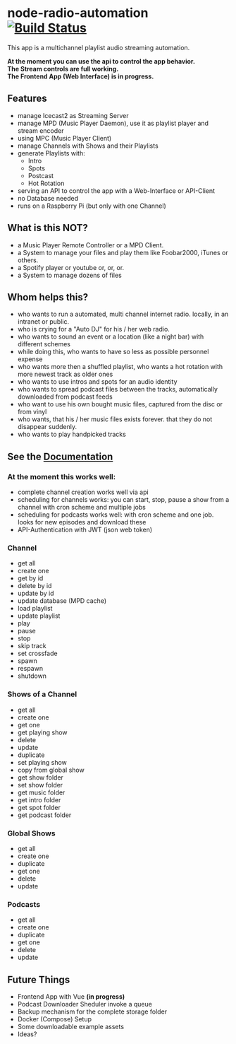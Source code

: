 # node-radio-automation [![Build Status](https://travis-ci.org/seekwhencer/node-radio-automation.svg?branch=master)](https://travis-ci.org/seekwhencer/node-radio-automation)

This app is a multichannel playlist audio streaming automation. 
 
**At the moment you can use the api to control the app behavior.  
The Stream controls are full working.  
The Frontend App (Web Interface) is in progress.**

## Features

- manage Icecast2 as Streaming Server
- manage MPD (Music Player Daemon), use it as playlist player and stream encoder
- using MPC (Music Player Client) 
- manage Channels with Shows and their Playlists
- generate Playlists with:
  - Intro
  - Spots
  - Postcast
  - Hot Rotation
- serving an API to control the app with a Web-Interface or API-Client
- no Database needed
- runs on a Raspberry Pi (but only with one Channel)

## What is this NOT?

- a Music Player Remote Controller or a MPD Client.
- a System to manage your files and play them like Foobar2000, iTunes or others.
- a Spotify player or youtube or, or, or. 
- a System to manage dozens of files

## Whom helps this?

- who wants to run a automated, multi channel internet radio. locally, in an intranet or public.
- who is crying for a "Auto DJ" for his / her web radio.
- who wants to sound an event or a location (like a night bar) with different schemes
- while doing this, who wants to have so less as possible personnel expense
- who wants more then a shuffled playlist, who wants a hot rotation with more newest track as older ones
- who wants to use intros and spots for an audio identity
- who wants to spread podcast files between the tracks, automatically downloaded from podcast feeds
- who want to use his own bought music files, captured from the disc or from vinyl 
- who wants, that his / her music files exists forever. that they do not disappear suddenly.
- who wants to play handpicked tracks

## See the [Documentation](docs/README.md)
 
### At the moment this works well:

- complete channel creation works well via api
- scheduling for channels works: you can start, stop, pause a show from a channel with cron scheme and multiple jobs
- scheduling for podcasts works well: with cron scheme and one job. looks for new episodes and download these
- API-Authentication with JWT (json web token)

### Channel

 - get all
 - create one
 - get by id
 - delete by id
 - update by id
 - update database (MPD cache)
 - load playlist
 - update playlist
 - play
 - pause
 - stop
 - skip track
 - set crossfade
 - spawn
 - respawn
 - shutdown

### Shows of a Channel

 - get all
 - create one
 - get one
 - get playing show
 - delete
 - update
 - duplicate 
 - set playing show
 - copy from global show
 - get show folder
 - set show folder
 - get music folder
 - get intro folder
 - get spot folder
 - get podcast folder
 
 ### Global Shows
 
 - get all
 - create one
 - duplicate
 - get one
 - delete
 - update 
 
 ### Podcasts
 
 - get all
 - create one
 - duplicate
 - get one
 - delete
 - update
 
## Future Things

- Frontend App with Vue **(in progress)**
- Podcast Downloader Sheduler invoke a queue
- Backup mechanism for the complete storage folder
- Docker (Compose) Setup
- Some downloadable example assets
- Ideas?
 